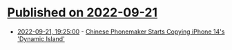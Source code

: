 # [Published on 2022-09-21](index.md)

* [2022-09-21, 19:25:00](https://apple.slashdot.org/story/22/09/21/186206/chinese-phonemaker-starts-copying-iphone-14s-dynamic-island?utm_source=rss1.0mainlinkanon&utm_medium=feed) - [Chinese Phonemaker Starts Copying iPhone 14's 'Dynamic Island'](https://apple.slashdot.org/story/22/09/21/186206/chinese-phonemaker-starts-copying-iphone-14s-dynamic-island?utm_source=rss1.0mainlinkanon&utm_medium=feed)
